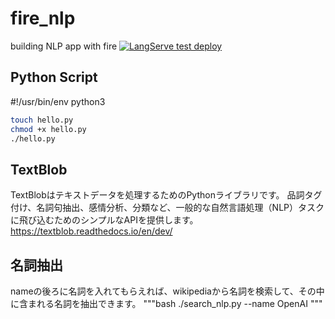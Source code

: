 # fire_nlp
building NLP app with fire
[![LangServe test deploy](https://github.com/niikun/fire_nlp/actions/workflows/main.yml/badge.svg)](https://github.com/niikun/fire_nlp/actions/workflows/main.yml)

## Python Script

#!/usr/bin/env python3
```bash
touch hello.py
chmod +x hello.py
./hello.py
```

## TextBlob
TextBlobはテキストデータを処理するためのPythonライブラリです。
品詞タグ付け、名詞句抽出、感情分析、分類など、一般的な自然言語処理（NLP）タスクに飛び込むためのシンプルなAPIを提供します。https://textblob.readthedocs.io/en/dev/

## 名詞抽出

nameの後ろに名詞を入れてもらえれば、wikipediaから名詞を検索して、その中に含まれる名詞を抽出できます。
"""bash
./search_nlp.py --name OpenAI
"""
